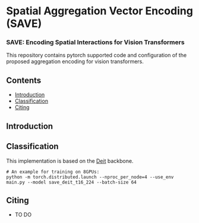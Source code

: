 # Spatial Aggregation Vector Encoding (SAVE)
### SAVE: Encoding Spatial Interactions for Vision Transformers

This repository contains pytorch supported code and configuration of the proposed aggregation encoding for vision transformers.

## Contents
- [Introduction](#Introduction)
- [Classification](#Classification)
- [Citing](#Citing)

## Introduction

## Classification
This implementation is based on the [Deit](https://github.com/facebookresearch/deit) backbone.
```
# An example for training on 8GPUs:
python -m torch.distributed.launch --nproc_per_node=4 --use_env main.py --model save_deit_t16_224 --batch-size 64

```

## Citing
- TO DO

